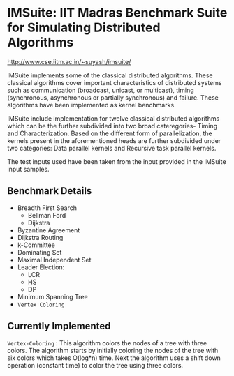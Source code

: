 # IMSuite: IIT Madras Benchmark Suite for Simulating Distributed Algorithms

http://www.cse.iitm.ac.in/~suyash/imsuite/

IMSuite implements some of the classical distributed algorithms. These classical
algorithms cover important characteristics of distributed systems such as communication
(broadcast, unicast, or multicast), timing (synchronous, asynchronous or partially
synchronous) and failure. These algorithms have been implemented as kernel benchmarks.

IMSuite include implementation for twelve classical distributed algorithms which can be
the further subdivided into two broad cateregories- Timing and Characterization.
Based on the different form of parallelization, the kernels present in the
aforementioned heads are further subdivided under two categories: Data parallel kernels
and Recursive task parallel kernels.

The test inputs used have been taken from the input provided in the IMSuite input samples.

## Benchmark Details
- Breadth First Search 
    * Bellman Ford
    * Dijkstra
- Byzantine Agreement
- Dijkstra Routing
- k-Committee
- Dominating Set
- Maximal Independent Set
- Leader Election:
    * LCR
    * HS
    * DP
- Minimum Spanning Tree
- ```Vertex Coloring```

## Currently Implemented

```Vertex-Coloring``` : This algorithm colors the nodes of a tree with three colors. The algorithm starts by
initially coloring the nodes of the tree with six colors which takes O(log*n) time.
Next the algorithm uses a shift down operation (constant time) to color the tree
using three colors.

